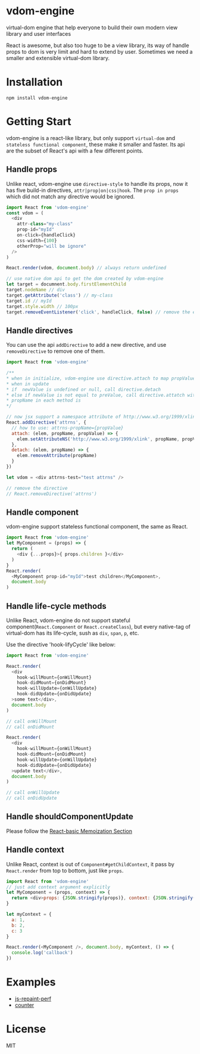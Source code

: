 # vdom-engine
virtual-dom engine that help everyone to build their own modern view library and user interfaces

React is awesome, but also too huge to be a view library, its way of handle props to dom is very limit and hard to extend by user. Sometimes we need a smaller and extensible virtual-dom library.

# Installation

```shell
npm install vdom-engine
```

# Getting Start

vdom-engine is a react-like library, but only support `virtual-dom` and `stateless functional component`, these make it smaller and faster. Its api are the subset of React's api with a few different points.

## Handle props

Unlike react, vdom-engine use `directive-style` to handle its props, now it has five build-in directives, `attr|prop|on|css|hook`. The `prop in props` which did not match any directive would be ignored.

```javascript
import React from 'vdom-engine'
const vdom = (
  <div
    attr-class="my-class"
    prop-id="myId"
    on-click={handleClick}
    css-width={100}
    otherProp="will be ignore"
  />
)

React.render(vdom, document.body) // always return undefined

// use native dom api to get the dom created by vdom-engine
let target = documnent.body.firstElementChild
target.nodeName // div
target.getAttribute('class') // my-class
target.id // myId
target.style.width // 100px
target.removeEventListener('click', handleClick, false) // remove the event
```

## Handle directives

You can use the api `addDirective` to add a new directive, and use `removeDirective` to remove one of them.

```javascript
import React from 'vdom-engine'

/**
* when in initialize, vdom-engine use directive.attach to map propValue to dom
* when in update
* if  newValue is undefined or null, call directive.detach
* else if newValue is not equal to preValue, call directive.attatch with newValue
* propName in each method is 
*/

// now jsx support a namespace attribute of http://www.w3.org/1999/xlink
React.addDirective('attrns', {
  // how to use: attrns-propName={propValue}
  attach: (elem, propName, propValue) => {
    elem.setAttributeNS('http://www.w3.org/1999/xlink', propName, propValue)
  },
  detach: (elem, propName) => {
    elem.removeAttribute(propName)
  }
})

let vdom = <div attrns-test="test attrns" />

// remove the directive
// React.removeDirective('attrns')
```
## Handle component

vdom-engine support stateless functional component, the same as React.

```javascript
import React from 'vdom-engine'
let MyComponent = (props) => {
  return (
    <div {...props}>{ props.children }</div>
  )
}
React.render(
  <MyComponent prop-id="myId">test children</MyComponent>,
  document.body
)
```
## Handle life-cycle methods

Unlike React, vdom-engine do not support stateful component(`React.Component` or `React.createClass`), but every native-tag of virtual-dom has its life-cycle, sush as `div`, `span`, `p`, etc.

Use the directive 'hook-lifyCycle' like below:

```javascript
import React from 'vdom-engine'

React.render(
  <div
    hook-willMount={onWillMount}
    hook-didMount={onDidMount}
    hook-willUpdate={onWillUpdate}
    hook-didUpdate={onDidUpdate}
  >some text</div>,
  document.body
)

// call onWillMount
// call onDidMount

React.render(
  <div
    hook-willMount={onWillMount}
    hook-didMount={onDidMount}
    hook-willUpdate={onWillUpdate}
    hook-didUpdate={onDidUpdate}
  >update text</div>,
  document.body
)

// call onWillUpdate
// call onDidUpdate
```

## Handle shouldComponentUpdate

Please follow the [React-basic Memoization Section](https://github.com/reactjs/react-basic#memoization)

## Handle context

Unlike React, context is out of `Component#getChildContext`, it pass by `React.render` from top to bottom, just like `props`.

```javascript
import React from 'vdom-engine'
// just add context argument explicitly
let MyComponent = (props, context) => {
  return <div>props: {JSON.stringify(props)}, context: {JSON.stringify(context)}</div>
}

let myContext = {
  a: 1,
  b: 2,
  c: 3
}

React.render(<MyComponent />, document.body, myContext, () => {
  console.log('callback')
})

```

# Examples

- [js-repaint-perf](http://lucifier129.github.io/vdom-engine/examples/js-repaint-perf)
- [counter](http://lucifier129.github.io/vdom-engine/examples/counter-vanilla)

# License
MIT